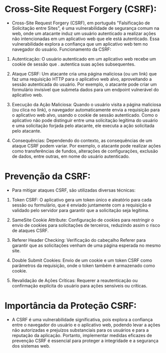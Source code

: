 # Cross-Site Request Forgery (CSRF):

* Cross-Site Request Forgery (CSRF), em português "Falsificação de Solicitação entre Sites", é uma vulnerabilidade de segurança comum na web, onde um atacante induz um usuário autenticado a realizar ações não intencionadas em um aplicativo web que ele está autenticado. Essa vulnerabilidade explora a confiança que um aplicativo web tem no navegador do usuário.
Funcionamento da CSRF:

1. Autenticação: O usuário autenticado em um aplicativo web recebe um cookie de sessão que . autentica suas ações subsequentes.

2. Ataque CSRF: Um atacante cria uma página maliciosa (ou um link) que faz uma requisição HTTP para o aplicativo web alvo, aproveitando a sessão autenticada do usuário. Por exemplo, o atacante pode criar um formulário invisível que submeta dados para um endpoint vulnerável do aplicativo web.

3. Execução da Ação Maliciosa: Quando o usuário visita a página maliciosa (ou clica no link), o navegador automaticamente envia a requisição para o aplicativo web alvo, usando o cookie de sessão autenticado. Como o aplicativo não pode distinguir entre uma solicitação legítima do usuário e uma solicitação forjada pelo atacante, ele executa a ação solicitada pelo atacante.

4. Consequências: Dependendo do contexto, as consequências de um ataque CSRF podem variar. Por exemplo, o atacante pode realizar ações como transferências de fundos, alterações de configurações, exclusão de dados, entre outras, em nome do usuário autenticado.

# Prevenção da CSRF:

* Para mitigar ataques CSRF, são utilizadas diversas técnicas:

1. Token CSRF: O aplicativo gera um token único e aleatório para cada sessão ou formulário, que é enviado juntamente com a requisição e validado pelo servidor para garantir que a solicitação seja legítima.

2. SameSite Cookie Attribute: Configuração de cookies para restringir o envio de cookies para solicitações de terceiros, reduzindo assim o risco de ataques CSRF.

3. Referer Header Checking: Verificação do cabeçalho Referer para garantir que as solicitações venham de uma página esperada no mesmo site.

4. Double Submit Cookies: Envio de um cookie e um token CSRF como parâmetros da requisição, onde o token também é armazenado como cookie.

5. Revalidação de Ações Críticas: Requerer a reautenticação ou confirmação explícita do usuário para ações sensíveis ou críticas.

# Importância da Proteção CSRF:

* A CSRF é uma vulnerabilidade significativa, pois explora a confiança entre o navegador do usuário e o aplicativo web, podendo levar a ações não autorizadas e prejuízos substanciais para os usuários e para a reputação da aplicação. Portanto, implementar medidas eficazes de prevenção CSRF é essencial para proteger a integridade e a segurança dos sistemas web.
